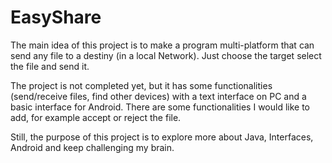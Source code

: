 EasyShare
=========

The main idea of this project is to make a program multi-platform that can send any file to a destiny (in a local Network).
Just choose the target select the file and send it.

The project is not completed yet, but it has some functionalities (send/receive files, find other devices) with a text interface on PC and a basic interface for Android.
There are some functionalities I would like to add, for example accept or reject the file.

Still, the purpose of this project is to explore more about Java, Interfaces, Android and keep challenging my brain.